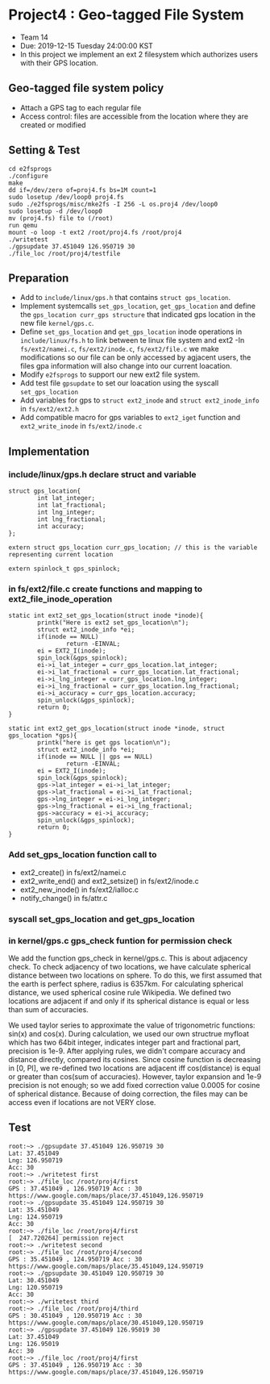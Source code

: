 # Project4 : Geo-tagged File System
- Team 14
- Due: 2019-12-15 Tuesday 24:00:00 KST
- In this project we implement an ext 2 filesystem which authorizes users with their GPS location.

## Geo-tagged file system policy
- Attach a GPS tag to each regular file
- Access control: files are accessible from the location where they are created or modified

## Setting & Test
```
cd e2fsprogs
./configure
make
dd if=/dev/zero of=proj4.fs bs=1M count=1
sudo losetup /dev/loop0 proj4.fs
sudo ./e2fsprogs/misc/mke2fs -I 256 -L os.proj4 /dev/loop0
sudo losetup -d /dev/loop0
mv (proj4.fs) file to (/root)
run qemu
mount -o loop -t ext2 /root/proj4.fs /root/proj4
./writetest
./gpsupdate 37.451049 126.950719 30
./file_loc /root/proj4/testfile
```

## Preparation
- Add to ```include/linux/gps.h``` that contains ```struct gps_location```.
- Implement systemcalls ```set_gps_location```, ```get_gps_location``` and define the ```gps_location curr_gps structure``` that indicated gps location in the new file ```kernel/gps.c```. 
- Define ```set_gps_location``` and ```get_gps_location``` inode operations in ```include/linux/fs.h``` to link between te linux file system and ext2
-In ```fs/ext2/namei.c```, ```fs/ext2/inode.c```, ```fs/ext2/file.c``` we make modifications so our file can be only accessed by agjacent users, the files gpa information will also change into our current loacation.
- Modify ```e2fsprogs``` to support our new ext2 file system.
- Add test file ```gpsupdate``` to set our loacation using the syscall ```set_gps_location```
- Add variables for gps to ```struct ext2_inode``` and ```struct ext2_inode_info``` in ```fs/ext2/ext2.h```
- Add compatible macro for gps variables to ```ext2_iget``` function and ```ext2_write_inode``` in ```fs/ext2/inode.c```

## Implementation

### include/linux/gps.h declare struct and variable

```
struct gps_location{
        int lat_integer;
        int lat_fractional;
        int lng_integer;
        int lng_fractional;
        int accuracy;
};

extern struct gps_location curr_gps_location; // this is the variable representing current location

extern spinlock_t gps_spinlock;
```

### in fs/ext2/file.c create functions and mapping to ext2_file_inode_operation 
```
static int ext2_set_gps_location(struct inode *inode){
        printk("Here is ext2 set_gps_location\n");
        struct ext2_inode_info *ei;
        if(inode == NULL)
                return -EINVAL;
        ei = EXT2_I(inode);
        spin_lock(&gps_spinlock);
        ei->i_lat_integer = curr_gps_location.lat_integer;
        ei->i_lat_fractional = curr_gps_location.lat_fractional;
        ei->i_lng_integer = curr_gps_location.lng_integer;
        ei->i_lng_fractional = curr_gps_location.lng_fractional;
        ei->i_accuracy = curr_gps_location.accuracy;
        spin_unlock(&gps_spinlock);
        return 0;
}

static int ext2_get_gps_location(struct inode *inode, struct gps_location *gps){
        printk("here is get gps location\n");
        struct ext2_inode_info *ei;
        if(inode == NULL || gps == NULL)
                return -EINVAL;
        ei = EXT2_I(inode);
        spin_lock(&gps_spinlock);
        gps->lat_integer = ei->i_lat_integer;
        gps->lat_fractional = ei->i_lat_fractional;
        gps->lng_integer = ei->i_lng_integer;
        gps->lng_fractional = ei->i_lng_fractional;
        gps->accuracy = ei->i_accuracy;
        spin_unlock(&gps_spinlock);
        return 0;
}
```

### Add set_gps_location function call to 
 - ext2_create() in fs/ext2/namei.c
 - ext2_write_end() and ext2_setsize() in fs/ext2/inode.c 
 - ext2_new_inode() in fs/ext2/ialloc.c 
 - notify_change() in fs/attr.c

### syscall set_gps_location and get_gps_location


### in kernel/gps.c gps_check funtion for permission check

 We add the function gps_check in kernel/gps.c. This is about adjacency check. To check adjacency of two locations, we have calculate spherical distance between two locations on sphere. To do this, we first assumed that the earth is perfect sphere, radius is 6357km. For calculating spherical distance, we used spherical cosine rule Wikipedia. We defined two locations are adjacent if and only if its spherical distance is equal or less than sum of accuracies.

 We used taylor series to approximate the value of trigonometric functions: sin(x) and cos(x). During calculation, we used our own structrue myfloat which has two 64bit integer, indicates integer part and fractional part, precision is 1e-9. After applying rules, we didn't compare accuracy and distance directly, compared its cosines. Since cosine function is decreasing in [0, PI], we re-defined two locations are adjacent iff cos(distance) is equal or greater than cos(sum of accuracies). However, taylor expansion and 1e-9 precision is not enough; so we add fixed correction value 0.0005 for cosine of spherical distance. Because of doing correction, the files may can be access even if locations are not VERY close.

## Test
```
root:~> ./gpsupdate 37.451049 126.950719 30
Lat: 37.451049
Lng: 126.950719
Acc: 30
root:~> ./writetest first
root:~> ./file_loc /root/proj4/first
GPS : 37.451049 , 126.950719 Acc : 30
https://www.google.com/maps/place/37.451049,126.950719
root:~> ./gpsupdate 35.451049 124.950719 30
Lat: 35.451049
Lng: 124.950719
Acc: 30
root:~> ./file_loc /root/proj4/first       
[  247.720264] permission reject
root:~> ./writetest second                 
root:~> ./file_loc /root/proj4/second 
GPS : 35.451049 , 124.950719 Acc : 30
https://www.google.com/maps/place/35.451049,124.950719
root:~> ./gpsupdate 30.451049 120.950719 30
Lat: 30.451049
Lng: 120.950719
Acc: 30
root:~> ./writetest third
root:~> ./file_loc /root/proj4/third 
GPS : 30.451049 , 120.950719 Acc : 30
https://www.google.com/maps/place/30.451049,120.950719
root:~> ./gpsupdate 37.451049 126.95019 30 
Lat: 37.451049
Lng: 126.95019
Acc: 30
root:~> ./file_loc /root/proj4/first
GPS : 37.451049 , 126.950719 Acc : 30
https://www.google.com/maps/place/37.451049,126.950719
```


